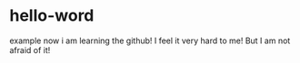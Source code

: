 # hello-word
example
now i am learning the github! I feel it very hard to me! But I am not afraid of it!

